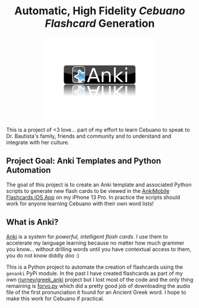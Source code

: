 <p align="center">
    <h1 align="center">Automatic, High Fidelity <b><i>Cebuano Flashcard</i></b> Generation</h1>
</p>

<p align="center">
    <img src="images/anki-logo.png" alt="Anki Flashcard Software Logo - reflected up by sitting on a shiny surface" width="300"/>
</p>

This is a project of <3 love... part of my effort to learn Cebuano to speak to Dr. Bautista's family, friends and community and to understand and integrate with her culture.

## Project Goal: Anki Templates and Python Automation

The goal of this project is to create an Anki template and associated Python scripts to generate new flash cards to be viewed in the [AnkiMobile Flashcards iOS App](https://apps.apple.com/us/app/ankimobile-flashcards/id373493387) on my iPhone 13 Pro. In practice the scripts should work for anyone learning Cebuano with their own word lists!

## What is Anki?

[Anki](https://apps.ankiweb.net/) is a system for _powerful, intelligent flash cards_. I use them to accelerate my language learning because no matter how much grammer you know... without drilling words until you have contextual access to them, you do not know diddly doo :)

This is a Python project to automate the creation of flashcards using the `genanki` PyPi module. In the past I have created flashcards as part of my own [rjurney/greek_anki](https://github.com/rjurney/greek_anki) project but I lost most of the code and the only thing remaining is [forvo.py](https://github.com/rjurney/greek_anki/blob/master/forvo.py) which did a pretty good job of downloading the audio file of the first pronunciation it found for an Ancient Greek word. I hope to make this work for Cebuano if practical.
